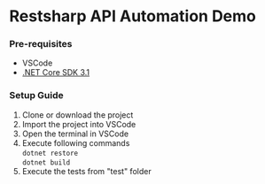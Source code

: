 # Restsharp API Automation Demo

### Pre-requisites
* VSCode
* [.NET Core SDK 3.1](https://dotnet.microsoft.com/download/dotnet-core/thank-you/sdk-3.1.402-windows-x64-installer)

### Setup Guide
1. Clone or download the project
2. Import the project into VSCode
3. Open the terminal in VSCode
4. Execute following commands \
    `dotnet restore` \
    `dotnet build`
5. Execute the tests from "test" folder
